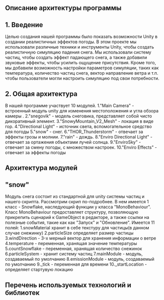 ## Описание архитектуры программы
## 1. Введение 
Целью создания нашей программы было показать возможности Unity в создании реалистичных эффектов погоды. В этом проекте мы использовали различные техники и инструменты Unity, чтобы создать реалистичную симуляцию падения снега. Мы использовали систему частиц, чтобы создать эффект падающего снега, а также добавили звуковые эффекты, чтобы усилить ощущение присутствия. Кроме того, мы добавили возможность настройки параметров симуляции, таких как температура, количество частиц снега, вектор направление ветра и т.п. чтобы пользователи могли настроить симуляцию под свои потребности.
## 2. Общая архитектура
В нашей программе участвует 10 модулей. 
1."Main Camera" - встроенный модуль unity для изменения местоположения и угла обзора камеры .
2."snegovik" - модель снеговика, представляет собой чисто дикоративный элемент.
3."SnowyMountain_V2_Mesh" - локация в виде гор.
4."Directional Light" - источник света, вспомогательное средство для погоды
5."snow" - снег.
6."THOR_Thunderstorm" - отвечает за эффекты грозы и молнии.
7."rain" - дождь.
8."Enviro Directional Light" - отвечает за ортажения объектами лучей солнца.
9."EnviroSky" - отвечает за смену погоды, с множеством настроек.
10."Enviro Effects" - отвечает за эффекты погоды
## Архитектура модулей
## "snow"
Модуль снега состоит из стандартной для unity системы частиц и нашего скрипта. 
Рассмотрим скрип по-подробнее.
В нем имеется 1 класс - Snowflake, наследующий функции у класса "MonoBehaviour". Класс MonoBehaviour предоставляет структуру, позволяющую прикрепить сценарий к GameObject в редакторе, а также ссылки на полезные события, такие как как "Запуск" и "Обновление".
Имеется 11 полей:
1.snowMaterial хранит в себе текстуру для частицы(в данном случае снежинку)
2.particleSize определяет размер частицы
3.windDirection - 3-х мерный вектор для хранения информации о ветре 
4.temperature - переменная, хранящая значение температуры 
5.countSnowflake - переменная, хранящая количество снежинок
6.particleSystem - хранит систему частиц 
7.mainModule - модуль, создаваемый по умолчанию
8.emissionModule - модуль, создаваемый по умолчанию
9._tick - переменная для времени 
10._startLocation - определяет стартувую локацию 
## Перечень используемых технологий и библиотек
